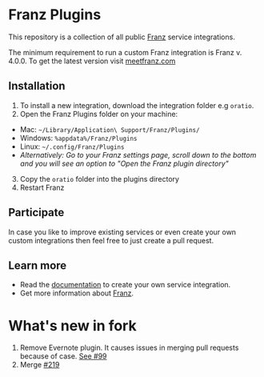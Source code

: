 # Franz Plugins

This repository is a collection of all public [Franz](http://meetfranz.com) service integrations.

The minimum requirement to run a custom Franz integration is Franz v. 4.0.0. To get the latest version visit [meetfranz.com](http://meetfranz.com)

## Installation
1. To install a new integration, download the integration folder e.g `oratio`.
2. Open the Franz Plugins folder on your machine:
  * Mac: `~/Library/Application\ Support/Franz/Plugins/`
  * Windows: `%appdata%/Franz/Plugins`
  * Linux: `~/.config/Franz/Plugins`
  * _Alternatively: Go to your Franz settings page, scroll down to the bottom and you will see an option to "Open the Franz plugin directory"_
3. Copy the `oratio` folder into the plugins directory
4. Restart Franz

## Participate
In case you like to improve existing services or even create your own custom integrations then feel free to just create a pull request.

## Learn more
* Read the [documentation](docs/integration.md) to create your own service integration.
* Get more information about [Franz](http://meetfranz.com).

# What's new in fork

1. Remove Evernote plugin. It causes issues in merging pull requests because of case. [See #99](https://github.com/meetfranz/plugins/issues/99)
1. Merge [#219](https://github.com/meetfranz/plugins/pull/219)

